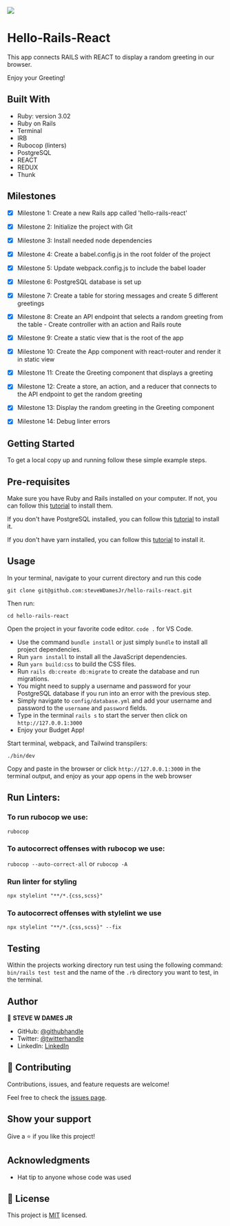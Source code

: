 ![](https://img.shields.io/badge/Microverse-blueviolet)

# Hello-Rails-React

This app connects RAILS with REACT to display a random greeting in our browser. 

Enjoy your Greeting!

## Built With

- Ruby: version 3.02
- Ruby on Rails
- Terminal
- IRB
- Rubocop (linters)
- PostgreSQL
- REACT
- REDUX
- Thunk

## Milestones

- [x] Milestone 1: Create a new Rails app called 'hello-rails-react'
- [x] Milestone 2: Initialize the project with Git 
- [x] Milestone 3: Install needed node dependencies 
- [x] Milestone 4: Create a babel.config.js in the root folder of the project
- [x] Milestone 5: Update webpack.config.js to include the babel loader 
- [x] Milestone 6: PostgreSQL database is set up
- [x] Milestone 7: Create a table for storing messages and create 5 different greetings
- [x] Milestone 8: Create an API endpoint that selects a random greeting from the table
        - Create controller with an action and Rails route
- [x] Milestone 9: Create a static view that is the root of the app
- [x] Milestone 10: Create the App component with react-router and render it in static view
- [x] Milestone 11: Create the Greeting component that displays a greeting
- [x] Milestone 12: Create a store, an action, and a reducer that connects to the API endpoint to get the random greeting
- [x] Milestone 13: Display the random greeting in the Greeting component
- [x] Milestone 14: Debug linter errors


## Getting Started

To get a local copy up and running follow these simple example steps.


## Pre-requisites
Make sure you have Ruby and Rails installed on your computer. If not, you can follow this [tutorial](https://guides.rubyonrails.org/getting_started.html#creating-a-new-rails-project) to install them.

If you don't have PostgreSQL installed, you can follow this [tutorial](https://www.postgresql.org/download/) to install it.

If you don't have yarn installed, you can follow this [tutorial](https://classic.yarnpkg.com/en/docs/install/#debian-stable) to install it.
  
## Usage
In your terminal, navigate to your current directory and run this code

`git clone git@github.com:steveWDamesJr/hello-rails-react.git`

Then run:

`cd hello-rails-react`

Open the project in your favorite code editor. `code .` for VS Code.

  - Use the command `bundle install` or just simply `bundle` to install all project dependencies.
  - Run `yarn install` to install all the JavaScript dependencies.
  - Run `yarn build:css` to build the CSS files.
  - Run `rails db:create db:migrate` to create the database and run migrations.
  - You might need to supply a username and password for your PostgreSQL database if you run into an error with the previous step.
  - Simply navigate to `config/database.yml` and add your username and password to the `username` and `password` fields.
  - Type in the terminal `rails s` to start the server then click on `http://127.0.0.1:3000`
  - Enjoy your Budget App!
  
Start terminal, webpack, and Tailwind transpilers:

`./bin/dev`

Copy and paste in the browser or click `http://127.0.0.1:3000` in the terminal output, and enjoy as your app opens in the web browser 


## Run Linters:

### To run rubocop we use:

`rubocop`

### To autocorrect offenses with rubocop we use:

`rubocop --auto-correct-all` or
`rubocop -A`

### Run linter for styling

`npx stylelint "**/*.{css,scss}"`

### To autocorrect offenses with stylelint we use

`npx stylelint "**/*.{css,scss}" --fix`


## Testing

   Within the projects working directory run test using the following command:
  `bin/rails test test` and the name of the `.rb` directory you want to test, in the terminal.


## Author

👤 **STEVE W DAMES JR**

- GitHub: [@githubhandle](https://github.com/steveWDamesJr)
- Twitter: [@twitterhandle](https://twitter.com/Steve88312331)
- LinkedIn: [LinkedIn](https://www.linkedin.com/in/steve-w-dames-jr/)


## 🤝 Contributing

Contributions, issues, and feature requests are welcome!

Feel free to check the [issues page](https://github.com/steveWDamesJr/hello-rails-react/issues).


## Show your support

Give a ⭐️ if you like this project!


## Acknowledgments

- Hat tip to anyone whose code was used


## 📝 License

This project is [MIT](./MIT.md) licensed.

